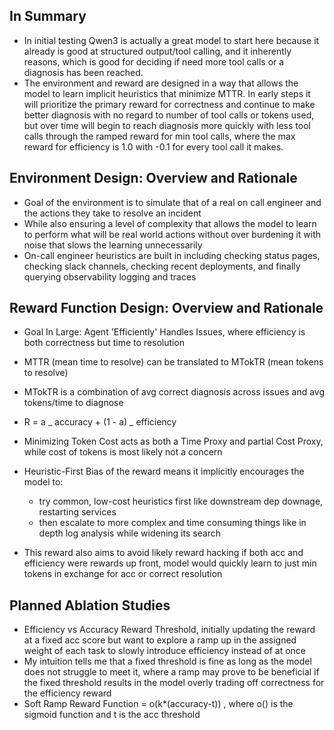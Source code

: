 ## In Summary

- In initial testing Qwen3 is actually a great model to start here because it already is good at structured output/tool calling, and it inherently reasons, which is good for deciding if need more tool calls or a diagnosis has been reached.
- The environment and reward are designed in a way that allows the model to learn implicit heuristics that minimize MTTR. In early steps it will prioritize the primary reward for correctness and continue to make better diagnosis with no regard to number of tool calls or tokens used, but over time will begin to reach diagnosis more quickly with less tool calls through the ramped reward for min tool calls, where the max reward for efficiency is 1.0 with -0.1 for every tool call it makes.

## Environment Design: Overview and Rationale

- Goal of the environment is to simulate that of a real on call engineer and the actions they take to resolve an incident
- While also ensuring a level of complexity that allows the model to learn to perform what will be real world actions without over burdening it with noise that slows the learning unnecessarily
- On-call engineer heuristics are built in including checking status pages, checking slack channels, checking recent deployments, and finally querying observability logging and traces

## Reward Function Design: Overview and Rationale

- Goal In Large: Agent 'Efficiently' Handles Issues, where efficiency is both correctness but time to resolution
- MTTR (mean time to resolve) can be translated to MTokTR (mean tokens to resolve)
- MTokTR is a combination of avg correct diagnosis across issues and avg tokens/time to diagnose
- R = a _ accuracy + (1 - a) _ efficiency
- Minimizing Token Cost acts as both a Time Proxy and partial Cost Proxy, while cost of tokens is most likely not a concern
- Heuristic-First Bias of the reward means it implicitly encourages the model to:

  - try common, low-cost heuristics first like downstream dep downage, restarting services
  - then escalate to more complex and time consuming things like in depth log analysis while widening its search

- This reward also aims to avoid likely reward hacking if both acc and efficiency were rewards up front, model would quickly learn to just min tokens in exchange for acc or correct resolution

## Planned Ablation Studies

- Efficiency vs Accuracy Reward Threshold, initially updating the reward at a fixed acc score but want to explore a ramp up in the assigned weight of each task to slowly introduce efficiency instead of at once
- My intuition tells me that a fixed threshold is fine as long as the model does not struggle to meet it, where a ramp may prove to be beneficial if the fixed threshold results in the model overly trading off correctness for the efficiency reward
- Soft Ramp Reward Function = o(k\*(accuracy-t)) , where o() is the sigmoid function and t is the acc threshold
